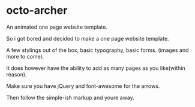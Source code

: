 # octo-archer
An animated one page website template.

So i got bored and decided to make a one page website template. 

A few stylings out of the box, basic typography, basic forms. (images and more to come).

It does however have the ability to add as many pages as you like(within reason).

Make sure you have jQuery and font-awesome for the arrows.

Then follow the simple-ish markup and youre away.
